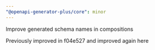 ```yaml
---
"@openapi-generator-plus/core": minor
---
```


Improve generated schema names in compositions

Previously improved in f04e527 and improved again here
